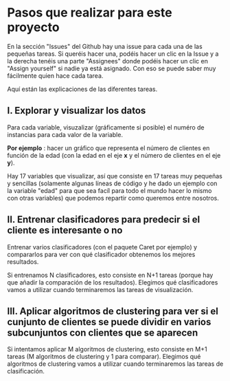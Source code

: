 # **Pasos que realizar para este proyecto**

En la sección "Issues" del Github hay una issue para cada una de las pequeñas tareas. Si queréis hacer una, podéis hacer un clic en la Issue y a la derecha tenéis una parte "Assignees" donde podéis hacer un clic en "Assign yourself" si nadie ya está asignado. Con eso se puede saber muy fácilmente quien hace cada tarea.

Aquí están las explicaciones de las diferentes tareas.

## **I. Explorar y visualizar los datos**

Para cada variable, visuzalizar (gráficamente si posible) el numéro de instancias para cada valor de la variable.

**Por ejemplo** : hacer un gráfico que representa el número de clientes en función de la edad (con la edad en el eje **x** y el número de clientes en el eje **y**).

Hay 17 variables que visualizar, así que consiste en 17 tareas muy pequeñas y sencillas (solamente algunas líneas de código y he dado un ejemplo con la variable "edad" para que sea facíl para todo el mundo hacer lo mismo con otras variables) que podemos repartir como queremos entre nosotros.

## **II. Entrenar clasificadores para predecir si el cliente es interesante o no**

Entrenar varios clasificadores (con el paquete Caret por ejemplo) y compararlos para ver con qué clasificador obtenemos los mejores resultados.

Si entrenamos N clasificadores, esto consiste en N+1 tareas (porque hay que añadir la comparación de los resultados). Elegimos qué clasificadores vamos a utilizar cuando terminaremos las tareas de visualización.

## **III. Aplicar algoritmos de clustering para ver si el cunjunto de clientes se puede dividir en varios subcunjuntos con clientes que se aparecen**

Si intentamos aplicar M algoritmos de clustering, esto consiste en M+1 tareas (M algoritmos de clustering y 1 para comparar). Elegimos qué algoritmos de clustering vamos a utilizar cuando terminaremos las tareas de clasificación.





